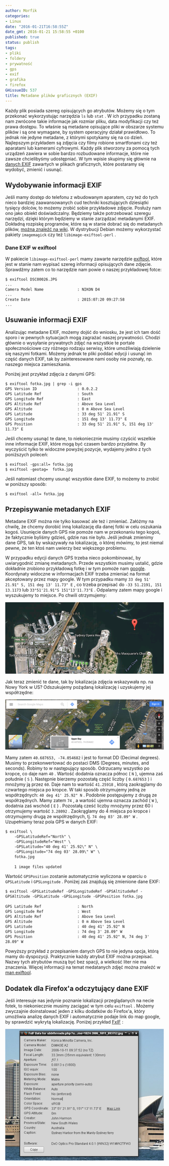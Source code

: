 ```yaml
---
author: Morfik
categories:
- Linux
date: "2016-01-21T16:58:55Z"
date_gmt: 2016-01-21 15:58:55 +0100
published: true
status: publish
tags:
- pliki
- foldery
- prywatność
- gps
- exif
- grafika
- firefox
GHissueID: 537
title: Metadane plików graficznych (EXIF)
---
```


Każdy plik posiada szereg opisujących go atrybutów. Możemy się o tym przekonać wykorzystując
narzędzia `ls` lub `stat` . W ich przypadku zostaną nam zwrócone takie informacje jak rozmiar
pliku, data modyfikacji czy też prawa dostępu. To właśnie są metadane opisujące pliki w obszarze
systemu plików i są one wymagane, by system operacyjny działał prawidłowo. To jednak nie jedyne
metadane, z którymi spotykamy się na co dzień. Najlepszym przykładem są zdjęcia czy filmy robione
smartfonami czy też aparatami lub kamerami cyfrowymi. Każdy plik stworzony za pomocą tych urządzeń
zawiera w sobie bardzo rozbudowane informacje, które nie zawsze chcielibyśmy udostępniać. W tym
wpisie skupimy się głównie na [danych
EXIF](https://pl.wikipedia.org/wiki/Exchangeable_Image_File_Format) zawartych w plikach graficznych,
które postaramy się wydobyć, zmienić i usunąć.

<!--more-->
## Wydobywanie informacji EXIF

Jeśli mamy dostęp do telefonu z wbudowanym aparatem, czy też do tych nieco bardziej zaawansowanych
cud techniki kosztujących dziesiątki tysięcy dolców, to możemy zrobić sobie przykładowe zdjęcie.
Posłuży nam ono jako obiekt doświadczalny. Będziemy także potrzebować szeregu narzędzi, dzięki
którym będziemy w stanie zarządzać metadanymi EXIF. Dokładną rozpiskę programów, które są w stanie
dobrać się do metadanych plików, [można znaleźć na
wiki](https://en.wikipedia.org/wiki/Comparison_of_metadata_editors). W dystrybucji Debian możemy
wykorzystać pakiety `imagemagick` czy też `libimage-exiftool-perl` .

### Dane EXIF w exiftool

W pakiecie `libimage-exiftool-perl` mamy zawarte narzędzie
[exiftool](http://owl.phy.queensu.ca/~phil/exiftool/), które jest w stanie nam wypisać szereg
informacji opisujących dane zdjęcie. Sprawdźmy zatem co to narzędzie nam powie o naszej przykładowej
fotce:

    $ exiftool DSC00026.JPG
    ...
    Camera Model Name               : NIKON D4
    ...
    Create Date                     : 2015:07:20 09:27:58
    ...

## Usuwanie informacji EXIF

Analizując metadane EXIF, możemy dojść do wniosku, że jest ich tam dość sporo i w pewnych sytuacjach
mogą zagrażać naszej prywatności. Chodzi głównie o wysyłanie prywatnych zdjęć na wszystkie te
portale społecznościowe czy różnego rodzaju serwisy, które umożliwiają dzielenie się naszymi
fotkami. Możemy jednak te pliki poddać edycji i usunąć im część danych EXIF, tak by zainteresowane
nami osoby nie poznały, np. naszego miejsca zamieszkania.

Poniżej jest przykład zdjęcia z danymi GPS:

    $ exiftool fotka.jpg | grep -i gps
    GPS Version ID                  : 0.0.2.2
    GPS Latitude Ref                : South
    GPS Longitude Ref               : East
    GPS Altitude Ref                : Above Sea Level
    GPS Altitude                    : 0 m Above Sea Level
    GPS Latitude                    : 33 deg 51' 21.91" S
    GPS Longitude                   : 151 deg 13' 11.73" E
    GPS Position                    : 33 deg 51' 21.91" S, 151 deg 13' 11.73" E

Jeśli chcemy usunąć te dane, to niekoniecznie musimy czyścić wszelkie inne informacje EXIF, które
mogą być czasem bardzo przydatne. By wyczyścić tylko te widoczne powyżej pozycje, wydajemy jedno z
tych poniższych poleceń:

    $ exiftool -gps:all= fotka.jpg
    $ exiftool -geotag=  fotka.jpg

Jeśli natomiast chcemy usunąć wszystkie dane EXIF, to możemy to zrobić w poniższy sposób:

    $ exiftool -all= fotka.jpg

## Przepisywanie metadanych EXIF

Metadane EXIF można nie tylko kasować ale też i zmieniać. Załóżmy na chwilę, że chcemy dorobić inną
lokalizację dla danej fotki w celu oszukania kogoś. Usunięcie danych GPS nie pomoże nam w
przekonaniu tego kogoś, że faktycznie byliśmy gdzieś, gdzie nas nie było. Jeśli jednak zmienimy dane
GPS, tak by wskazywały na lokalizację, o której mówimy, to jest niemal pewne, że ten ktoś nam
uwierzy bez większego problemu.

W przypadku edycji danych GPS trzeba nieco pokombinować, by uwiarygodnić zmianę metadanych. Przede
wszystkim musimy ustalić, gdzie dokładnie zrobiono przykładową fotkę i w tym pomoże nam
[google](https://support.google.com/maps/answer/18539?hl=en). Koordynaty widoczne w informacjach
EXIF trzeba zmieniać na format akceptowany przez mapy google. W tym przypadku mamy `33
deg 51' 21.91" S, 151 deg 13' 11.73" E` , co trzeba przepisać do `-33 51.2191, 151 13.1173` lub
`33°51'21.91"S 151°13'11.73"E` . Odpalamy zatem mapy google i wyszukujemy to miejsce. Po chwili
otrzymujemy:

![exif-linux-gps](/img/2016/01/1.exif-linux-gps.png#huge)

Jak teraz zmienić te dane, tak by lokalizacja zdjęcia wskazywała np. na Nowy York w US? Odszukujemy
pożądaną lokalizację i uzyskujemy jej współrzędne:

![exif-linux-gps-podmiana](/img/2016/01/2.exif-linux-gps-podmiana.png#huge)

Mamy zatem `40.687653, -74.054682` i jest to format DD (Decimal degrees). Musimy to przekonwertować
do postaci DMS (Degrees, minutes, and seconds). Robimy to w następujący sposób. Odrzucamy wszystko
po kropce, co daje nam `40` . Wartość dodatnia oznacza północ ( `N` ), ujemna zaś południe ( `S` ).
Następnie bierzemy pozostałą część liczby ( `0.687653` ) i mnożymy ją przez `60`. Daje nam to
wartość `41.25918` , którą zaokrąglamy do czwartego miejsca po kropce. W taki sposób otrzymujemy
jedną ze współrzędnych: `40 deg 41' 25.92" N` . Podobnie postępujemy z drugą ze współrzędnych. Mamy
zatem `74` , a wartość ujemna oznacza zachód ( `W` ), dodatnia zaś wschód ( `E` ) . Pozostałą cześć
liczby mnożymy przez 60 i otrzymujemy wartość `3.28092` . Zaokrąglamy do 4 miejsca po kropce i
otrzymujemy drugą ze współrzędnych, tj. `74 deg 03' 28.09" W` . Uzupełniamy teraz pola GPS w danych
EXIF:

    $ exiftool \
        -GPSLatitudeRef="North" \
        -GPSLongitudeRef="West" \
        -GPSLatitude="40 deg 41' 25.92\" N" \
        -GPSLongitude="74 deg 03' 28.09\" W" \
        fotka.jpg

        1 image files updated

Wartość `GPSPosition` zostanie automatycznie wyliczona w oparciu o `GPSLatitude` i `GPSLongitude` .
Poniżej zaś znajdują się zmienione dane
    EXIF:

    $ exiftool -GPSLatitudeRef -GPSLongitudeRef -GPSAltitudeRef -GPSAltitude -GPSLatitude -GPSLongitude -GPSPosition fotka.jpg

    GPS Latitude Ref                : North
    GPS Longitude Ref               : West
    GPS Altitude Ref                : Above Sea Level
    GPS Altitude                    : 0 m Above Sea Level
    GPS Latitude                    : 40 deg 41' 25.92" N
    GPS Longitude                   : 74 deg 3' 28.09" W
    GPS Position                    : 40 deg 41' 25.92" N, 74 deg 3' 28.09" W

Powyższy przykład z przepisaniem danych GPS to nie jedyna opcja, którą mamy do dyspozycji.
Praktycznie każdy atrybut EXIF można przepisać. Nazwy tych atrybutów muszą być bez spacji, a
wielkość liter nie ma znaczenia. Więcej informacji na temat medatanych zdjęć można znaleźć w [man
exiftool](http://owl.phy.queensu.ca/~phil/exiftool/exiftool_pod.html).

## Dodatek dla Firefox'a odczytujący dane EXIF

Jeśli interesuje nas jedynie poznanie lokalizacji przeglądanych na necie fotek, to niekoniecznie
musimy zaciągać w tym celu `exiftool` . Możemy zwyczajnie doinstalować jeden z kilku dodatków do
Firefox'a, który umożliwia analizę danych EXIF i automatycznie podaje link do map google, by
sprawdzić wykrytą lokalizację. Poniżej przykład [FxIF](http://christian-eyrich.de/mozilla/fxif/) :

![exif-fxif-firefox](/img/2016/01/3.exif-fxif-firefox.png#big)
